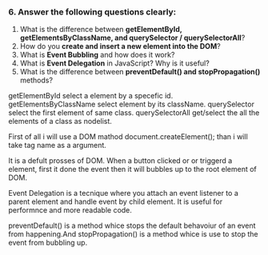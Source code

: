 ### 6. Answer the following questions clearly:

1. What is the difference between **getElementById, getElementsByClassName, and querySelector / querySelectorAll**?
2. How do you **create and insert a new element into the DOM**?
3. What is **Event Bubbling** and how does it work?
4. What is **Event Delegation** in JavaScript? Why is it useful?
5. What is the difference between **preventDefault() and stopPropagation()** methods?

<!-- Answer To The Question Number 1: -->

getElementById select a element by a specefic id.
getElementsByClassName select element by its className.
querySelector select the first element of same class.
querySelectorAll get/select the all the elements of a class as nodelist.

<!-- Answer To The Question No 2: -->

First of all i will use a DOM mathod document.createElement(); than i will take tag name as a argument.

<!-- Answer To The Question Number 3: -->

It is a defult prosses of DOM.
When a button clicked or or triggerd a element, first it done the event then it will bubbles up to the root element of DOM.

<!-- Answer To The Question Number 4: -->

Event Delegation is a tecnique where you attach an event listener to a parent element and handle event by child element.
It is useful for performnce and more readable code.

<!-- Answer To The Question Number 5: -->

preventDefault() is a method whice stops the default behavoiur of an event from happening.And stopPropagation() is a method whice is use to stop the event from bubbling up.
